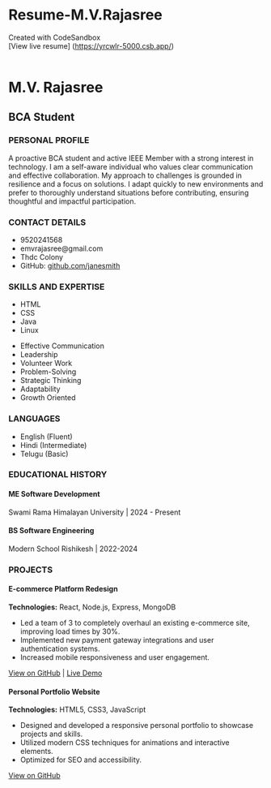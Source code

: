# Resume-M.V.Rajasree
Created with CodeSandbox <br>
[View live resume] (https://yrcwlr-5000.csb.app/) <br>
<!DOCTYPE html>
<html lang="en">
  <head>
    <meta charset="UTF-8" />
    <meta name="viewport" content="width=device-width, initial-scale=1.0" />
    
  <link rel="stylesheet" href="styles.css" />
    <link
      href="https://fonts.googleapis.com/css2?family=Open+Sans:wght@400;600;700&display=swap"
      rel="stylesheet"
    />
  </head>
  <body>
    <div class="resume-container">
      <header class="resume-header">
        </div>
        <div class="name-title-container">
          <h1>M.V. Rajasree</h1>
          <h2>BCA Student</h2>
        </div>
      </header>

  <main>
        <div class="content-columns">
          <section class="left-column">
            <!-- Personal Profile -->
            <section class="section">
              <h3>PERSONAL PROFILE</h3>
              <p>
                A proactive BCA student and active IEEE Member with a strong
                interest in technology. I am a self-aware individual who values
                clear communication and effective collaboration. My approach to
                challenges is grounded in resilience and a focus on solutions. I
                adapt quickly to new environments and prefer to thoroughly
                understand situations before contributing, ensuring thoughtful
                and impactful participation.
              </p>
            </section>

            
  <section class="section contact-details">
              <!-- Added class for potential specific styling -->
            <h3>CONTACT DETAILS</h3>
              <ul>
                <li>9520241568</li>
                <li>emvrajasree@gmail.com</li>
                <li>Thdc Colony</li>
                <li>
                  GitHub:
                  <a href="https://github.com/janesmith" target="_blank"
                    >github.com/janesmith</a
                  >
                </li>
              </ul>
            </section>

  <section class="section">
              <h3>SKILLS AND EXPERTISE</h3>
              <ul class="hard-skills">
                <li>HTML</li>
                <li>CSS</li>
                <li>Java</li>
                <li>Linux</li>
              </ul>

  <ul class="soft-skills">
                <li>Effective Communication</li>
                <li>Leadership</li>
                <li>Volunteer Work</li>
                <li>Problem-Solving</li>
                <li>Strategic Thinking</li>
                <li>Adaptability</li>
                <li>Growth Oriented</li>
              </ul>
            </section>

  <section class="section">
              <h3>LANGUAGES</h3>
              <ul>
                <li>English (Fluent)</li>
                <li>Hindi (Intermediate)</li>
                <li>Telugu (Basic)</li>
              </ul>
            </section>
          </section>

  <section class="right-column">
            <!-- Educational History -->
            <section class="section">
              <h3>EDUCATIONAL HISTORY</h3>
              <div class="education-item">
                <h4>ME Software Development</h4>
                <p>Swami Rama Himalayan University | 2024 - Present</p>
              </div>
              <div class="education-item">
                <h4>BS Software Engineering</h4>
                <p>Modern School Rishikesh | 2022-2024</p>
              </div>
            </section>


            
  <section class="section">
              <h3>PROJECTS</h3>
              <div class="project-item">
                <h4>E-commerce Platform Redesign</h4>
                <p>
                  <strong>Technologies:</strong> React, Node.js, Express,
                  MongoDB
                </p>
                <ul>
                  <li>
                    Led a team of 3 to completely overhaul an existing
                    e-commerce site, improving load times by 30%.
                  </li>
                  <li>
                    Implemented new payment gateway integrations and user
                    authentication systems.
                  </li>
                  <li>Increased mobile responsiveness and user engagement.</li>
                </ul>
                <p>
                  <a
                    href="https://github.com/janesmith/ecommerce-project"
                    target="_blank"
                    >View on GitHub</a
                  >
                  |
                  <a href="https://demo.ecommerceplatform.com" target="_blank"
                    >Live Demo</a
                  >
                </p>
              </div>
              <div class="project-item">
                <h4>Personal Portfolio Website</h4>
                <p><strong>Technologies:</strong> HTML5, CSS3, JavaScript</p>
                <ul>
                  <li>
                    Designed and developed a responsive personal portfolio to
                    showcase projects and skills.
                  </li>
                  <li>
                    Utilized modern CSS techniques for animations and
                    interactive elements.
                  </li>
                  <li>Optimized for SEO and accessibility.</li>
                </ul>
                <p>
                  <a
                    href="https://github.com/janesmith/personal-portfolio"
                    target="_blank"
                    >View on GitHub</a
                  >
                </p>
              </div>
              <!-- Add more project items as needed -->
            </section>
            <!-- End Projects Section -->
          </section>
        </div>
      </main>
    </div>
  </body>
</html>
